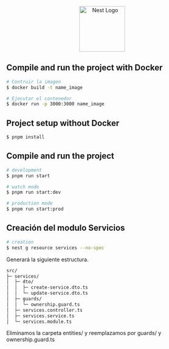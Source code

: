 <p align="center">
  <a href="http://nestjs.com/" target="blank"><img src="https://nestjs.com/img/logo-small.svg" width="120" alt="Nest Logo" /></a>
</p>

## Compile and run the project with Docker

```bash
# Contruir la imagen
$ docker build -t name_image

# Ejecutar el contenedor
$ docker run -p 3000:3000 name_image
```

## Project setup without Docker

```bash
$ pnpm install
```

## Compile and run the project

```bash
# development
$ pnpm run start

# watch mode
$ pnpm run start:dev

# production mode
$ pnpm run start:prod
```

## Creación del modulo Servicios

```bash
# creation
$ nest g resource services --no-spec
```

Generará la siguiente estructura.
```bash
src/
├─ services/
│  ├─ dto/
│  │  ├─ create-service.dto.ts
│  │  └─ update-service.dto.ts
│  ├─ guards/
│  │  └─ ownership.guard.ts
│  ├─ services.controller.ts
│  ├─ services.service.ts
│  └─ services.module.ts
```
Eliminamos la carpeta entities/ y reemplazamos por guards/ y ownership.guard.ts
